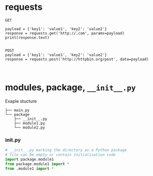 # requests
```
GET

payload = {'key1': 'value1', 'key2': 'value2'}
response = requests.get('http://.com', params=payload)
print(response.text)


POST
payload = {'key1': 'value1', 'key2': 'value2'}
response = requests.post('http://httpbin.org/post', data=payload)



```

# modules, package, `__init__.py`
Exaple stucture
```
├── main.py
└── package
    ├── __init__.py
    ├── module1.py
    └── module2.py
```

### __init__.py
```py
# __init__.py marking the directory as a Python package
# file can be empty or contain initialization code
import package.module1
from package.module1 import *
from .module1 import *
```
